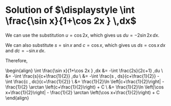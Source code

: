 

# **Solution of $\displaystyle \int \frac{\sin x}{1+\cos 2x } \,dx$**

We can use the substitution $u = \cos 2x$, which gives us $du = -2\sin 2x \,dx$. 

We can also substitute $s = \sin x$ and $c = \cos x$, which gives us $ds = \cos x \,dx$ and $dc = -\sin x \,dx$. 

Therefore,

\begin{align}
\int \frac{\sin x}{1+\cos 2x } \,dx &= -\int \frac{2s}{2c+1} \,du \\
&= -\int \frac{s}{c+\frac{1}{2}} \,du \\
&= -\int \frac{s \, ds}{c+\frac{1}{2}} - \int \frac{c \, dc}{c+\frac{1}{2}} \\
&= \frac{1}{2}\ln \left|c+\frac{1}{2}\right| - \frac{1}{2} \arctan \left(c+\frac{1}{2}\right) + C \\
&= \frac{1}{2}\ln \left|\cos x+\frac{1}{2}\right| - \frac{1}{2} \arctan \left(\cos x+\frac{1}{2}\right) + C
\end{align}